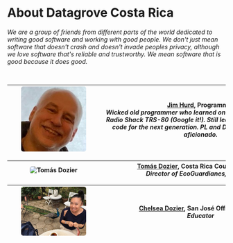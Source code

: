 # About Datagrove Costa Rica

_We are a group of friends from different parts of the world dedicated to writing good software and working with good people. We don't just mean software that doesn't crash and doesn't invade peoples privacy, although we love software that's reliable and trustworthy. We mean software that is good because it does good._

<br />

|<div style="width: 200px"><img src="Jim Hurd.jpeg" alt="Jim Hurd" width="150" height="150" style="border-radius:5px"/></div>| <div style="width: 450px">[Jim Hurd](https://twitter.com/imoldfella), Programmer<br /> <strong>_Wicked old programmer who learned on teletype machines and Radio Shack TRS-80 (Google it!). Still learning and still building code for the next generation. PL and Database nerd, crypto aficionado._</strong></div>     |
:-------------------------------: | :-------------------:

|<div style="width: 200px"><img src="Tomás Dozier.jpeg" alt="Tomás Dozier" width="150" style="border-radius:5px"/></div>| <div style="width: 450px">[Tomás Dozier](https://twitter.com/datagrovecr), Costa Rica Country Director<br /> <strong>_Director of EcoGuardianes, Educator_</strong></div>   |
:-------------------------------: | :-------------------:

|<div style="width: 200px"><img src="Chelsea Dozier.jpeg" alt="Chelsea Dozier" width="150" style="border-radius:5px"/></div>|<div style="width: 450px">[Chelsea Dozier](https://twitter.com/datagrovecr), San José Office Manager<br /> <strong>_Educator_</strong></div>    |
:-------------------------------: | :-------------------:

